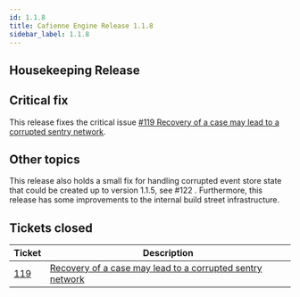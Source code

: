 ```yaml
---
id: 1.1.8
title: Cafienne Engine Release 1.1.8
sidebar_label: 1.1.8
---
```


## Housekeeping Release

## Critical fix
This release fixes the critical issue [#119 Recovery of a case may lead to a corrupted sentry network](#119).

## Other topics
This release also holds a small fix for handling corrupted event store state that could be created up to version 1.1.5, see #122 .
Furthermore, this release has some improvements to the internal build street infrastructure.

## Tickets closed

| Ticket   | Description |
|----------|-------------|
| [119](https://github.com/cafienne/cafienne-engine/issues/119) | [Recovery of a case may lead to a corrupted sentry network](https://github.com/cafienne/cafienne-engine/issues/119)
